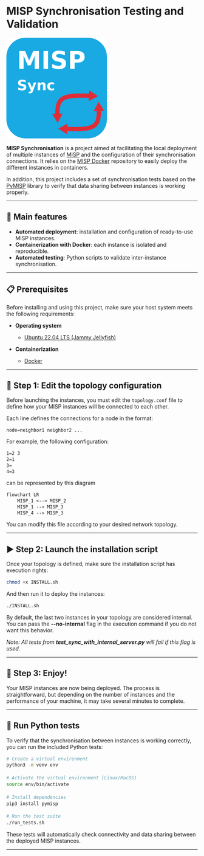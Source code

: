 # MISP Synchronisation Testing and Validation

![MISP Synchronisation](https://github.com/MISP/misp-synchronisation/blob/main/docs/logo.png)

**MISP Synchronisation** is a project aimed at facilitating the local deployment of multiple instances of [MISP](https://www.misp-project.org/) and the configuration of their synchronisation connections.
It relies on the [MISP Docker](https://github.com/MISP/misp-docker) repository to easily deploy the different instances in containers.

In addition, this project includes a set of synchronisation tests based on the [PyMISP](https://github.com/MISP/PyMISP/) library to verify that data sharing between instances is working properly.

---

## 🚀 Main features

* **Automated deployment**: installation and configuration of ready-to-use MISP instances.
* **Containerization with Docker**: each instance is isolated and reproducible.
* **Automated testing**: Python scripts to validate inter-instance synchronisation.

---

## 📋 Prerequisites

Before installing and using this project, make sure your host system meets the following requirements:

* **Operating system**

  * [Ubuntu 22.04 LTS (Jammy Jellyfish)](https://releases.ubuntu.com/jammy/)
* **Containerization**

  * [Docker](https://docs.docker.com/get-docker/)


---

## 📝 Step 1: Edit the topology configuration

Before launching the instances, you must edit the `topology.conf` file to define how your MISP instances will be connected to each other.

Each line defines the connections for a node in the format:

```
node=neighbor1 neighbor2 ...
```

For example, the following configuration:

```
1=2 3
2=1
3=
4=3
```
can be represented by this diagram
```mermaid
flowchart LR
    MISP_1 <--> MISP_2
    MISP_1 --> MISP_3
    MISP_4 --> MISP_3
```

You can modify this file according to your desired network topology.

---

## ▶️ Step 2: Launch the installation script

Once your topology is defined, make sure the installation script has execution rights:

```bash
chmod +x INSTALL.sh
```
And then run it to deploy the instances:

```bash
./INSTALL.sh
```

By default, the last two instances in your topology are considered internal. You can pass the **--no-internal** flag in the execution command if you do not want this behavior.

*Note: All tests from **test\_sync\_with\_internal\_server.py** will fail if this flag is used.*

---



## 🎉 Step 3: Enjoy!

Your MISP instances are now being deployed. The process is straightforward, but depending on the number of instances and the performance of your machine, it may take several minutes to complete.


---

## 🧪 Run Python tests

To verify that the synchronisation between instances is working correctly, you can run the included Python tests:

```bash
# Create a virtual environment
python3 -m venv env

# Activate the virtual environment (Linux/MacOS)
source env/bin/activate

# Install dependencies
pip3 install pymisp

# Run the test suite
./run_tests.sh
```

These tests will automatically check connectivity and data sharing between the deployed MISP instances.

---

